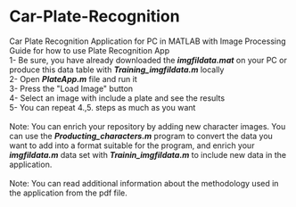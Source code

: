 # Car-Plate-Recognition
Car Plate Recognition Application for PC in MATLAB with Image Processing \
Guide for how to use Plate Recognition App \
1- Be sure, you have already downloaded the _**imgfildata.mat**_ on your PC or produce this data table with _**Training_imgfildata.m**_ locally \
2- Open _**PlateApp.m**_ file and run it \
3- Press the "Load Image" button \
4- Select an image with include a plate and see the results \
5- You can repeat 4.,5. steps as much as you want \
\
Note: You can enrich your repository by adding new character images. You can use the _**Producting_characters.m**_ program to convert the data you want to add into a format suitable for the program, and enrich your _**imgfildata.m**_ data set with _**Trainin_imgfildata.m**_ to include new data in the application. \
\
Note: You can read additional information about the methodology used in the application from the pdf file.
